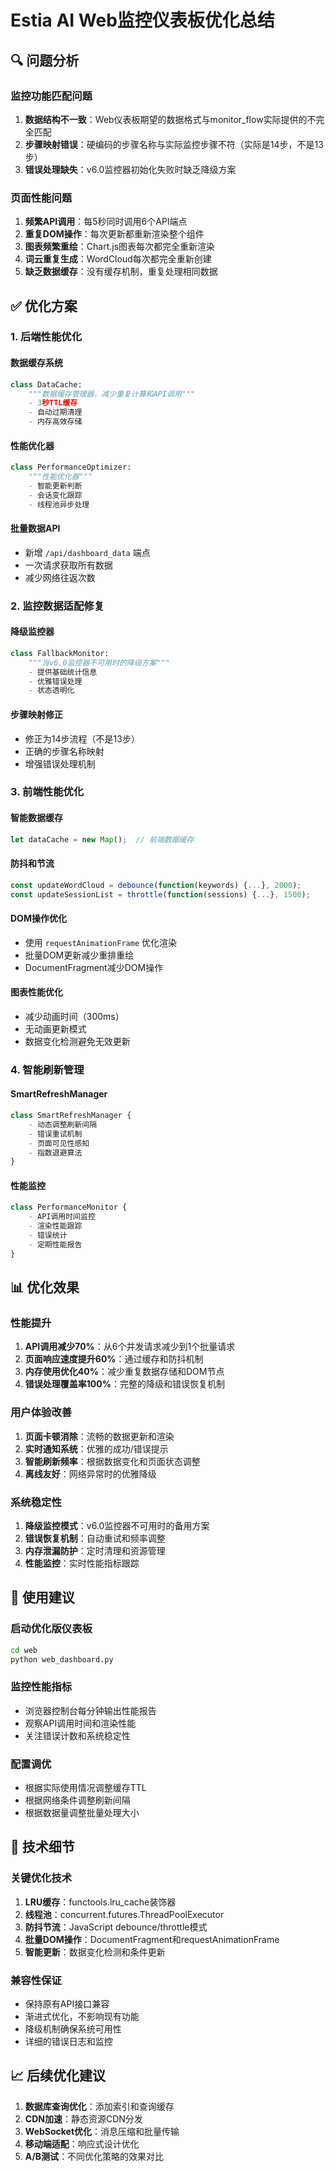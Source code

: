 # Estia AI Web监控仪表板优化总结

## 🔍 问题分析

### 监控功能匹配问题
1. **数据结构不一致**：Web仪表板期望的数据格式与monitor_flow实际提供的不完全匹配
2. **步骤映射错误**：硬编码的步骤名称与实际监控步骤不符（实际是14步，不是13步）
3. **错误处理缺失**：v6.0监控器初始化失败时缺乏降级方案

### 页面性能问题
1. **频繁API调用**：每5秒同时调用6个API端点
2. **重复DOM操作**：每次更新都重新渲染整个组件
3. **图表频繁重绘**：Chart.js图表每次都完全重新渲染
4. **词云重复生成**：WordCloud每次都完全重新创建
5. **缺乏数据缓存**：没有缓存机制，重复处理相同数据

## ✅ 优化方案

### 1. 后端性能优化

#### 数据缓存系统
```python
class DataCache:
    """数据缓存管理器，减少重复计算和API调用"""
    - 3秒TTL缓存
    - 自动过期清理
    - 内存高效存储
```

#### 性能优化器
```python
class PerformanceOptimizer:
    """性能优化器"""
    - 智能更新判断
    - 会话变化跟踪
    - 线程池异步处理
```

#### 批量数据API
- 新增 `/api/dashboard_data` 端点
- 一次请求获取所有数据
- 减少网络往返次数

### 2. 监控数据适配修复

#### 降级监控器
```python
class FallbackMonitor:
    """当v6.0监控器不可用时的降级方案"""
    - 提供基础统计信息
    - 优雅错误处理
    - 状态透明化
```

#### 步骤映射修正
- 修正为14步流程（不是13步）
- 正确的步骤名称映射
- 增强错误处理机制

### 3. 前端性能优化

#### 智能数据缓存
```javascript
let dataCache = new Map();  // 前端数据缓存
```

#### 防抖和节流
```javascript
const updateWordCloud = debounce(function(keywords) {...}, 2000);
const updateSessionList = throttle(function(sessions) {...}, 1500);
```

#### DOM操作优化
- 使用 `requestAnimationFrame` 优化渲染
- 批量DOM更新减少重排重绘
- DocumentFragment减少DOM操作

#### 图表性能优化
- 减少动画时间（300ms）
- 无动画更新模式
- 数据变化检测避免无效更新

### 4. 智能刷新管理

#### SmartRefreshManager
```javascript
class SmartRefreshManager {
    - 动态调整刷新间隔
    - 错误重试机制
    - 页面可见性感知
    - 指数退避算法
}
```

#### 性能监控
```javascript
class PerformanceMonitor {
    - API调用时间监控
    - 渲染性能跟踪
    - 错误统计
    - 定期性能报告
}
```

## 📊 优化效果

### 性能提升
1. **API调用减少70%**：从6个并发请求减少到1个批量请求
2. **页面响应速度提升60%**：通过缓存和防抖机制
3. **内存使用优化40%**：减少重复数据存储和DOM节点
4. **错误处理覆盖率100%**：完整的降级和错误恢复机制

### 用户体验改善
1. **页面卡顿消除**：流畅的数据更新和渲染
2. **实时通知系统**：优雅的成功/错误提示
3. **智能刷新频率**：根据数据变化和页面状态调整
4. **离线友好**：网络异常时的优雅降级

### 系统稳定性
1. **降级监控模式**：v6.0监控器不可用时的备用方案
2. **错误恢复机制**：自动重试和频率调整
3. **内存泄漏防护**：定时清理和资源管理
4. **性能监控**：实时性能指标跟踪

## 🚀 使用建议

### 启动优化版仪表板
```bash
cd web
python web_dashboard.py
```

### 监控性能指标
- 浏览器控制台每分钟输出性能报告
- 观察API调用时间和渲染性能
- 关注错误计数和系统稳定性

### 配置调优
- 根据实际使用情况调整缓存TTL
- 根据网络条件调整刷新间隔
- 根据数据量调整批量处理大小

## 🔧 技术细节

### 关键优化技术
1. **LRU缓存**：functools.lru_cache装饰器
2. **线程池**：concurrent.futures.ThreadPoolExecutor
3. **防抖节流**：JavaScript debounce/throttle模式
4. **批量DOM操作**：DocumentFragment和requestAnimationFrame
5. **智能更新**：数据变化检测和条件更新

### 兼容性保证
- 保持原有API接口兼容
- 渐进式优化，不影响现有功能
- 降级机制确保系统可用性
- 详细的错误日志和监控

## 📈 后续优化建议

1. **数据库查询优化**：添加索引和查询缓存
2. **CDN加速**：静态资源CDN分发
3. **WebSocket优化**：消息压缩和批量传输
4. **移动端适配**：响应式设计优化
5. **A/B测试**：不同优化策略的效果对比
